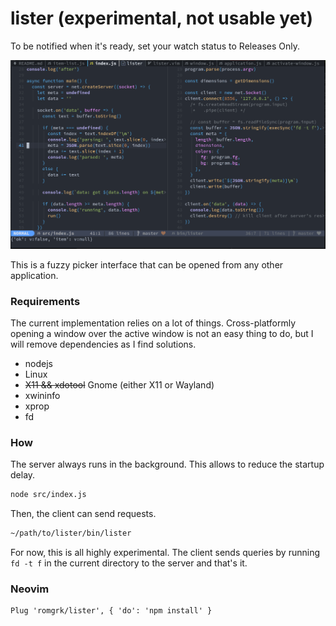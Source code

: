 
# lister (experimental, not usable yet)

To be notified when it's ready, set your watch status to Releases Only.

![lister](./static/lister.gif)

This is a fuzzy picker interface that can be opened from any other 
application.

### Requirements

The current implementation relies on a lot of things. Cross-platformly
opening a window over the active window is not an easy thing to do,
but I will remove dependencies as I find solutions.

 - nodejs
 - Linux
 - ~~X11 && xdotool~~ Gnome (either X11 or Wayland)
 - xwininfo
 - xprop
 - fd

### How

The server always runs in the background. This allows to reduce the
startup delay.

```bash
node src/index.js
```

Then, the client can send requests.

```bash
~/path/to/lister/bin/lister
```

For now, this is all highly experimental. The client sends queries
by running `fd -t f` in the current directory to the server and that's
it.

### Neovim

```vim
Plug 'romgrk/lister', { 'do': 'npm install' }
```
